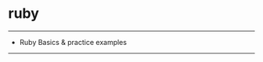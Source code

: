 # ruby

***************************************

* Ruby Basics & practice examples

****************************************
